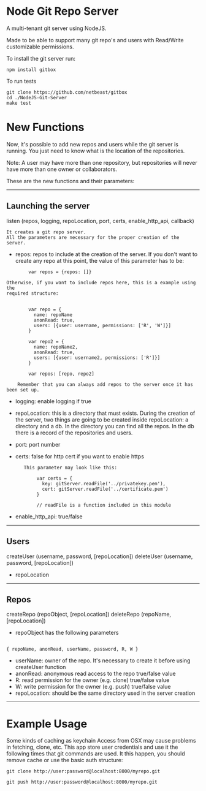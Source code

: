 # Node Git Repo Server

A multi-tenant git server using NodeJS.

Made to be able to support many git repo's and users with Read/Write customizable permissions.


To install the git server run:

```
npm install gitbox

```
To run tests

```
git clone https://github.com/netbeast/gitbox
cd ./NodeJS-Git-Server
make test
```


# New Functions

Now, it's possible to add new repos and users while the git server is running.
You just need to know what is the location of the repositories.

Note:
         A user may have more than one repository, but repositories will
         never have more than one owner or collaborators.


These are the new functions and their parameters:

--------------------------------------------------------------------------------
## Launching the server

listen (repos, logging, repoLocation, port, certs, enable_http_api, callback)

    It creates a git repo server.
    All the parameters are necessary for the proper creation of the server.

  * repos: repos to include at the creation of the server. If you don't want to
    create any repo at this point, the value of this parameter has to be:

```
        var repos = {repos: []}

```

    Otherwise, if you want to include repos here, this is a example using the
    required structure:


```

        var repo = {
          name: repoName
          anonRead: true,
          users: [{user: username, permissions: ['R', 'W']}]
        }

        var repo2 = {
          name: repoName2,
          anonRead: true,
          users: [{user: username2, permissions: ['R']}]
        }

        var repos: [repo, repo2]

```

        Remember that you can always add repos to the server once it has been set up.


  * logging: enable logging if true
  * repoLocation: this is a directory that must exists. During the creation of
    the server, two things are going to be created inside repoLocation: a
    directory and a db. In the directory you can find all the repos. In the db
    there is a record of the repositories and users.  
  * port: port number
  * certs: false for http
           cert if you want to enable https

           This parameter may look like this:
```
           var certs = {
             key: gitServer.readFile('../privatekey.pem'),
             cert: gitServer.readFile('../certificate.pem')
           }

           // readFile is a function included in this module
```

  * enable_http_api: true/false

--------------------------------------------------------------------------------
## Users

createUser (username, password, [repoLocation])
deleteUser (username, password, [repoLocation])

  * repoLocation

--------------------------------------------------------------------------------
## Repos

createRepo (repoObject, [repoLocation])
deleteRepo (repoName, [repoLocation])

  * repoObject has the following parameters

  ```

  { repoName, anonRead, userName, password, R, W }

  ```
  * userName: owner of the repo. It's necessary to create it before using
    createUser function
  * anonRead: anonymous read access to the repo     true/false value
  * R: read permission for the owner (e.g. clone)   true/false value
  * W: write permission for the owner (e.g. push)   true/false value
  * repoLocation: should be the same directory used in the server creation




--------------------------------------------------------------------------------

# Example Usage

Some kinds of caching as keychain Access from OSX may cause problems in fetching,
clone, etc. This app store user credentials and use it the following times that
git commands are used. It this happen, you should remove cache or use the basic
auth structure:

```
git clone http://user:password@localhost:8000/myrepo.git

git push http://user:password@localhost:8000/myrepo.git

```
